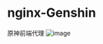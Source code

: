 # nginx-Genshin
原神前端代理
![image](https://user-images.githubusercontent.com/98574507/191294352-3bcdab38-9023-4df5-9c0e-d1aabbff14d2.png)
